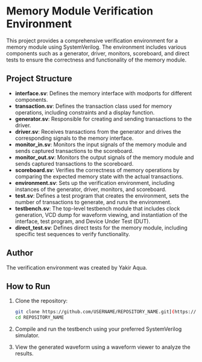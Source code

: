 # Memory Module Verification Environment

This project provides a comprehensive verification environment for a memory module using SystemVerilog. The environment includes various components such as a generator, driver, monitors, scoreboard, and direct tests to ensure the correctness and functionality of the memory module.

## Project Structure

- **interface.sv**: Defines the memory interface with modports for different components.
- **transaction.sv**: Defines the transaction class used for memory operations, including constraints and a display function.
- **generator.sv**: Responsible for creating and sending transactions to the driver.
- **driver.sv**: Receives transactions from the generator and drives the corresponding signals to the memory interface.
- **monitor_in.sv**: Monitors the input signals of the memory module and sends captured transactions to the scoreboard.
- **monitor_out.sv**: Monitors the output signals of the memory module and sends captured transactions to the scoreboard.
- **scoreboard.sv**: Verifies the correctness of memory operations by comparing the expected memory state with the actual transactions.
- **environment.sv**: Sets up the verification environment, including instances of the generator, driver, monitors, and scoreboard.
- **test.sv**: Defines a test program that creates the environment, sets the number of transactions to generate, and runs the environment.
- **testbench.sv**: The top-level testbench module that includes clock generation, VCD dump for waveform viewing, and instantiation of the interface, test program, and Device Under Test (DUT).
- **direct_test.sv**: Defines direct tests for the memory module, including specific test sequences to verify functionality.

## Author

The verification environment was created by Yakir Aqua.

## How to Run

1. Clone the repository:
    ```bash
    git clone https://github.com/USERNAME/REPOSITORY_NAME.git](https://github.com/yakir1991/Memory-Module-Verification-Environment.git
    cd REPOSITORY_NAME
    ```

2. Compile and run the testbench using your preferred SystemVerilog simulator.

3. View the generated waveform using a waveform viewer to analyze the results.

